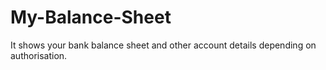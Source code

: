 # My-Balance-Sheet
 It shows your bank balance sheet and other account details depending on authorisation.
